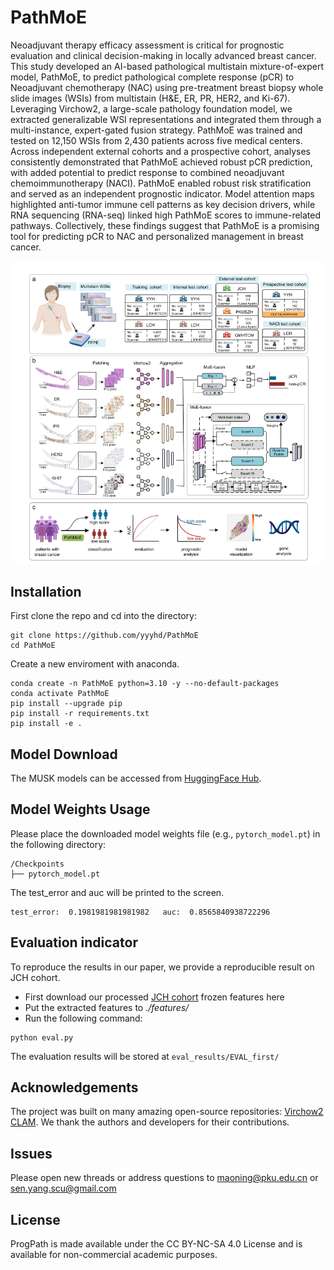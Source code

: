 # PathMoE

Neoadjuvant therapy efficacy assessment is critical for prognostic evaluation and clinical decision-making in locally advanced breast cancer. This study developed an AI-based pathological multistain mixture-of-expert model, PathMoE, to predict pathological complete response (pCR) to Neoadjuvant chemotherapy (NAC) using pre-treatment breast biopsy whole slide images (WSIs) from multistain (H\&E, ER, PR, HER2, and Ki-67). Leveraging Virchow2, a large-scale pathology foundation model, we extracted generalizable WSI representations and integrated them through a multi-instance, expert-gated fusion strategy. PathMoE was trained and tested on 12,150 WSIs from 2,430 patients across five medical centers. Across independent external cohorts and a prospective cohort, analyses consistently demonstrated that PathMoE achieved robust pCR prediction, with added potential to predict response to combined neoadjuvant chemoimmunotherapy (NACI). PathMoE enabled robust risk stratification and served as an independent prognostic indicator. Model attention maps highlighted anti-tumor immune cell patterns as key decision drivers, while RNA sequencing (RNA-seq) linked high PathMoE scores to immune-related pathways. Collectively, these findings suggest that PathMoE is a promising tool for predicting pCR to NAC  and personalized management in breast cancer. 

<img src="main.png" width="800px" align="center" />

## Installation

First clone the repo and cd into the directory:
```shell
git clone https://github.com/yyyhd/PathMoE
cd PathMoE
```

Create a new enviroment with anaconda.
```shell
conda create -n PathMoE python=3.10 -y --no-default-packages
conda activate PathMoE
pip install --upgrade pip
pip install -r requirements.txt
pip install -e .
```
## Model Download

The MUSK models can be accessed from [HuggingFace Hub](https://huggingface.co/zzhuo-cs/PathMoE/resolve/main/pytorch_model.pt).

## Model Weights Usage

Please place the downloaded model weights file (e.g., `pytorch_model.pt`) in the following directory:
```
/Checkpoints
├── pytorch_model.pt
```
The test_error and auc will be printed to the screen.
```
test_error:  0.1981981981981982   auc:  0.8565840938722296
```

## Evaluation indicator
To reproduce the results in our paper, we provide a reproducible result on JCH cohort.
- First download our processed [JCH cohort](https://pan.baidu.com/s/1JoMIK0xfONqJYBVVLLjK9A?pwd=m7pw) frozen features here
- Put the extracted features to *./features/*
- Run the following command:
```
python eval.py
```
The evaluation results will be stored at `eval_results/EVAL_first/`

## Acknowledgements
The project was built on many amazing open-source repositories: [Virchow2](https://huggingface.co/paige-ai/Virchow2) [CLAM](https://github.com/mahmoodlab/CLAM). We thank the authors and developers for their contributions.


## Issues
Please open new threads or address questions to maoning@pku.edu.cn or sen.yang.scu@gmail.com

## License
ProgPath is made available under the CC BY-NC-SA 4.0 License and is available for non-commercial academic purposes.
